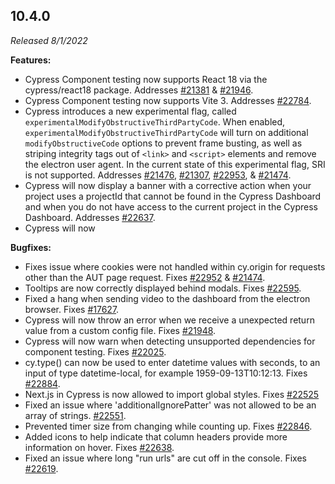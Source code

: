 ## 10.4.0

_Released 8/1/2022_

**Features:**

- Cypress Component testing now supports React 18 via the cypress/react18
  package. Addresses
  [#21381](https://github.com/cypress-io/cypress/issues/21381) &
  [#21946](https://github.com/cypress-io/cypress/issues/21946).
- Cypress Component testing now supports Vite 3. Addresses
  [#22784](https://github.com/cypress-io/cypress/issues/22784).
- Cypress introduces a new experimental flag, called
  `experimentalModifyObstructiveThirdPartyCode`. When enabled,
  `experimentalModifyObstructiveThirdPartyCode` will turn on additional
  `modifyObstructiveCode` options to prevent frame busting, as well as striping
  integrity tags out of `<link>` and `<script>` elements and remove the electron
  user agent. In the current state of this experimental flag, SRI is not
  supported. Addresses
  [#21476](https://github.com/cypress-io/cypress/issues/21476),
  [#21307](https://github.com/cypress-io/cypress/issues/21307),
  [#22953](https://github.com/cypress-io/cypress/issues/22953), &
  [#21474](https://github.com/cypress-io/cypress/issues/21474).
- Cypress will now display a banner with a corrective action when your project
  uses a projectId that cannot be found in the Cypress Dashboard and when you do
  not have access to the current project in the Cypress Dashboard. Addresses
  [#22637](https://github.com/cypress-io/cypress/issues/22637).
- Cypress will now

**Bugfixes:**

- Fixes issue where cookies were not handled within cy.origin for requests other
  than the AUT page request. Fixes
  [#22952](https://github.com/cypress-io/cypress/issues/22952) &
  [#21474](https://github.com/cypress-io/cypress/issues/21474).
- Tooltips are now correctly displayed behind modals. Fixes
  [#22595](https://github.com/cypress-io/cypress/issues/22595).
- Fixed a hang when sending video to the dashboard from the electron browser.
  Fixes [#17627](https://github.com/cypress-io/cypress/issues/17627).
- Cypress will now throw an error when we receive a unexpected return value from
  a custom config file. Fixes
  [#21948](https://github.com/cypress-io/cypress/issues/21948).
- Cypress will now warn when detecting unsupported dependencies for component
  testing. Fixes [#22025](https://github.com/cypress-io/cypress/issues/22025).
- cy.type() can now be used to enter datetime values with seconds, to an input
  of type datetime-local, for example 1959-09-13T10:12:13. Fixes
  [#22884](https://github.com/cypress-io/cypress/issues/22884).
- Next.js in Cypress is now allowed to import global styles. Fixes
  [#22525](https://github.com/cypress-io/cypress/issues/22525)
- Fixed an issue where 'additionalIgnorePatter' was not allowed to be an array
  of strings. [#22551](https://github.com/cypress-io/cypress/issues/22551).
- Prevented timer size from changing while counting up. Fixes
  [#22846](https://github.com/cypress-io/cypress/pull/22846).
- Added icons to help indicate that column headers provide more information on
  hover. Fixes [#22638](https://github.com/cypress-io/cypress/issues/22638).
- Fixed an issue where long "run urls" are cut off in the console. Fixes
  [#22619](https://github.com/cypress-io/cypress/pull/22619).
